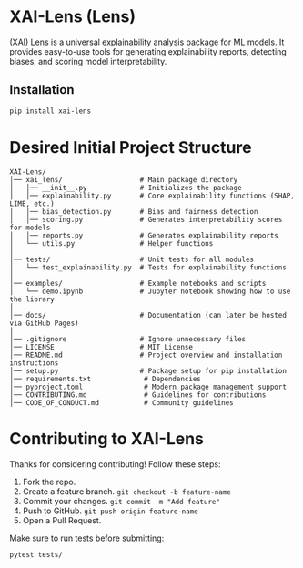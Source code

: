 # XAI-Lens (Lens)

(XAI) Lens is a universal explainability analysis package for ML models. It provides easy-to-use tools for generating explainability reports, detecting biases, and scoring model interpretability.

## Installation
```bash
pip install xai-lens
```
# Desired Initial Project Structure
```
XAI-Lens/
│── xai_lens/                   # Main package directory
│   │── __init__.py             # Initializes the package
│   │── explainability.py       # Core explainability functions (SHAP, LIME, etc.)
│   │── bias_detection.py       # Bias and fairness detection
│   │── scoring.py              # Generates interpretability scores for models
│   │── reports.py              # Generates explainability reports
│   └── utils.py                # Helper functions
│
│── tests/                      # Unit tests for all modules
│   └── test_explainability.py  # Tests for explainability functions
│
│── examples/                   # Example notebooks and scripts
│   └── demo.ipynb              # Jupyter notebook showing how to use the library
│
│── docs/                       # Documentation (can later be hosted via GitHub Pages)
│
│── .gitignore                  # Ignore unnecessary files
│── LICENSE                     # MIT License
│── README.md                   # Project overview and installation instructions
│── setup.py                    # Package setup for pip installation
│── requirements.txt             # Dependencies
│── pyproject.toml               # Modern package management support
│── CONTRIBUTING.md              # Guidelines for contributions
│── CODE_OF_CONDUCT.md           # Community guidelines

```

# Contributing to XAI-Lens

Thanks for considering contributing! Follow these steps:

1. Fork the repo.
2. Create a feature branch.
```git checkout -b feature-name```
4. Commit your changes.
```git commit -m "Add feature"```
6. Push to GitHub.
```git push origin feature-name```
8. Open a Pull Request.

Make sure to run tests before submitting:
```bash
pytest tests/
```
